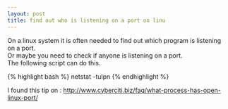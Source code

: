 ```yaml
---
layout: post
title: find out who is listening on a port on linu
---
```

On a linux system it is often needed to find out which program is listening on a port.   
Or maybe you need to check if anyone is listening on a port.  
The following script can do this.  

{% highlight bash %}
netstat -tulpn
{% endhighlight %}

I found this tip on  :
http://www.cyberciti.biz/faq/what-process-has-open-linux-port/
